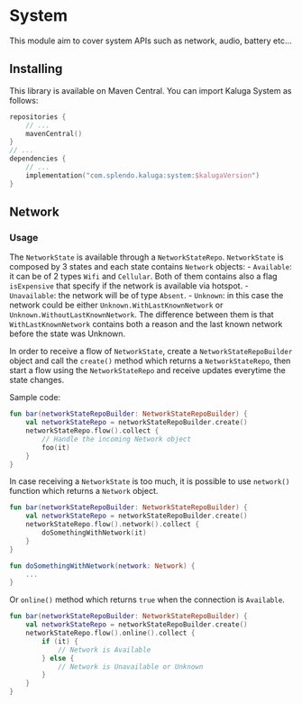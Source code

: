 
# System

This module aim to cover system APIs such as network, audio, battery etc...

## Installing
This library is available on Maven Central. You can import Kaluga System as follows:

```kotlin
repositories {
    // ...
    mavenCentral()
}
// ...
dependencies {
    // ...
    implementation("com.splendo.kaluga:system:$kalugaVersion")
}
```

## Network
### Usage
The `NetworkState` is available through a `NetworkStateRepo`.
`NetworkState` is composed by 3 states and each state contains `Network` objects:
    - `Available`: it can be of 2 types `Wifi` and `Cellular`. Both of them contains also a flag `isExpensive` that specify if the network is available via hotspot.
    - `Unavailable`: the network will be of type `Absent`.
    - `Unknown`: in this case the network could be either `Unknown.WithLastKnownNetwork` or `Unknown.WithoutLastKnownNetwork`. The difference between them is that `WithLastKnownNetwork` contains both a reason and the last known network before the state was Unknown.

In order to receive a flow of `NetworkState`, create a `NetworkStateRepoBuilder` object and call the `create()` method which returns a `NetworkStateRepo`, then start a flow using the `NetworkStateRepo` and receive updates everytime the state changes.

Sample code:
```kotlin
fun bar(networkStateRepoBuilder: NetworkStateRepoBuilder) {
	val networkStateRepo = networkStateRepoBuilder.create()
	networkStateRepo.flow().collect {
	    // Handle the incoming Network object
	    foo(it)
	}
}
```

In case receiving a `NetworkState` is too much, it is possible to use `network()` function which returns a `Network` object.

```kotlin
fun bar(networkStateRepoBuilder: NetworkStateRepoBuilder) {
	val networkStateRepo = networkStateRepoBuilder.create()
	networkStateRepo.flow().network().collect {
	    doSomethingWithNetwork(it)
	}
}

fun doSomethingWithNetwork(network: Network) {
    ...
}
```

Or `online()` method which returns `true` when the connection is `Available`.

```kotlin
fun bar(networkStateRepoBuilder: NetworkStateRepoBuilder) {
	val networkStateRepo = networkStateRepoBuilder.create()
	networkStateRepo.flow().online().collect {
	    if (it) {
	        // Network is Available
	    } else {
	        // Network is Unavailable or Unknown
	    }
	}
}
```
